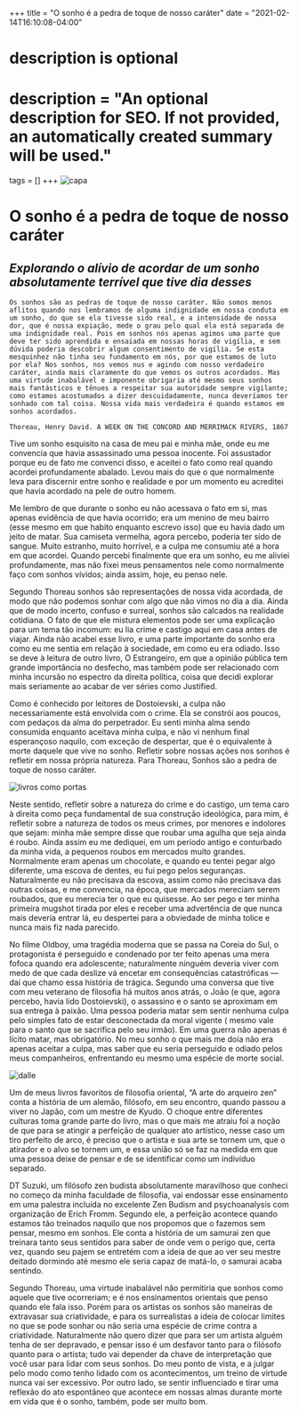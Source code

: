 +++
title = "O sonho é a pedra de toque de nosso caráter"
date = "2021-02-14T16:10:08-04:00"

#
# description is optional
#
# description = "An optional description for SEO. If not provided, an automatically created summary will be used."

tags = []
+++
![capa](https://i.postimg.cc/YCQTMhf1/the-world-as-a-book-by-studio-ghibli.png)

# O sonho é a pedra de toque de nosso caráter
## *Explorando o alívio de acordar de um sonho absolutamente terrível que tive dia desses*

    Os sonhos são as pedras de toque de nosso caráter. Não somos menos aflitos quando nos lembramos de alguma indignidade em nossa conduta em um sonho, do que se ela tivesse sido real, e a intensidade de nossa dor, que é nossa expiação, mede o grau pelo qual ela está separada de uma indignidade real. Pois em sonhos nós apenas agimos uma parte que deve ter sido aprendida e ensaiada em nossas horas de vigília, e sem dúvida poderia descobrir algum consentimento de vigília. Se esta mesquinhez não tinha seu fundamento em nós, por que estamos de luto por ela? Nos sonhos, nos vemos nus e agindo com nosso verdadeiro caráter, ainda mais claramente do que vemos os outros acordados. Mas uma virtude inabalável e imponente obrigaria até mesmo seus sonhos mais fantásticos e tênues a respeitar sua autoridade sempre vigilante; como estamos acostumados a dizer descuidadamente, nunca deveríamos ter sonhado com tal coisa. Nossa vida mais verdadeira é quando estamos em sonhos acordados.

    Thoreau, Henry David. A WEEK ON THE CONCORD AND MERRIMACK RIVERS, 1867

Tive um sonho esquisito na casa de meu pai e minha mãe, onde eu me convencia que havia assassinado uma pessoa inocente. Foi assustador porque eu de fato me convenci disso, e aceitei o fato como real quando acordei profundamente abalado. Levou mais do que o que normalmente leva para discernir entre sonho e realidade e por um momento eu acreditei que havia acordado na pele de outro homem.

Me lembro de que durante o sonho eu não acessava o fato em si, mas apenas evidência de que havia ocorrido; era um menino de meu bairro (esse mesmo em que habito enquanto escrevo isso) que eu havia dado um jeito de matar. Sua camiseta vermelha, agora percebo, poderia ter sido de sangue. Muito estranho, muito horrível, e a culpa me consumiu até a hora em que acordei. Quando percebi finalmente que era um sonho, eu me aliviei profundamente, mas não fixei meus pensamentos nele como normalmente faço com sonhos vívidos; ainda assim, hoje, eu penso nele.

Segundo Thoreau sonhos são representações de nossa vida acordada, de modo que não podemos sonhar com algo que não vimos no dia a dia. Ainda que de modo incerto, confuso e surreal, sonhos são calcados na realidade cotidiana. O fato de que ele mistura elementos pode ser uma explicação para um tema tão incomum: eu lia crime e castigo aqui em casa antes de viajar. Ainda não acabei esse livro, e uma parte importante do sonho era como eu me sentia em relação à sociedade, em como eu era odiado. Isso se deve à leitura de outro livro, O Estrangeiro, em que a opinião pública tem grande importância no desfecho, mas também pode ser relacionado com minha incursão no espectro da direita política, coisa que decidi explorar mais seriamente ao acabar de ver séries como Justified.

Como é conhecido por leitores de Dostoievski, a culpa não necessariamente está envolvida com o crime. Ela se constrói aos poucos, com pedaços da alma do perpetrador. Eu senti minha alma sendo consumida enquanto aceitava minha culpa, e não vi nenhum final esperançoso naquilo, com exceção de despertar, que é o equivalente à morte daquele que vive no sonho. Refletir sobre nossas ações nos sonhos é refletir em nossa própria natureza. Para Thoreau, Sonhos são a pedra de toque de nosso caráter.

![livros como portas](https://i.postimg.cc/xdm0Mf25/juiz-penitente-books-like-door-to-the-universe-and-the-world-su-43af3b3f-ecc2-4d67-a246-8f57877e0af6.png)

Neste sentido, refletir sobre a natureza do crime e do castigo, um tema caro à direita como peça fundamental de sua construção ideológica, para mim, é refletir sobre a natureza de todos os meus crimes, por menores e indolores que sejam: minha mãe sempre disse que roubar uma agulha que seja ainda é roubo. Ainda assim eu me dediquei, em um período antigo e conturbado da minha vida, a pequenos roubos em mercados muito grandes. Normalmente eram apenas um chocolate, e quando eu tentei pegar algo diferente, uma escova de dentes, eu fui pego pelos seguranças. Naturalmente eu não precisava da escova, assim como não precisava das outras coisas, e me convencia, na época, que mercados mereciam serem roubados, que eu merecia ter o que eu quisesse. Ao ser pego e ter minha primeira mugshot tirada por eles e receber uma advertência de que nunca mais deveria entrar lá, eu despertei para a obviedade de minha tolice e nunca mais fiz nada parecido.

No filme Oldboy, uma tragédia moderna que se passa na Coreia do Sul, o protagonista é perseguido e condenado por ter feito apenas uma mera fofoca quando era adolescente; naturalmente ninguém deveria viver com medo de que cada deslize vá encetar em consequências catastróficas — daí que chamo essa história de trágica. Segundo uma conversa que tive com meu veterano de filosofia há muitos anos atrás, o João (e que, agora percebo, havia lido Dostoievski), o assassino e o santo se aproximam em sua entrega à paixão. Uma pessoa poderia matar sem sentir nenhuma culpa pelo simples fato de estar desconectada da moral vigente ( mesmo vale para o santo que se sacrifica pelo seu irmão). Em uma guerra não apenas é lícito matar, mas obrigatório. No meu sonho o que mais me doía não era apenas aceitar a culpa, mas saber que eu seria perseguido e odiado pelos meus companheiros, enfrentando eu mesmo uma espécie de morte social.

![dalle](https://i.postimg.cc/BbypLLKZ/juiz-penitente-kind-multi-dimensional-giants-style-salvador-dal-5d0486e7-69c5-4e3c-a0b1-29f3081d8572.png)

Um de meus livros favoritos de filosofia oriental, “A arte do arqueiro zen” conta a história de um alemão, filósofo, em seu encontro, quando passou a viver no Japão, com um mestre de Kyudo. O choque entre diferentes culturas toma grande parte do livro, mas o que mais me atraiu foi a noção de que para se atingir a perfeição de qualquer ato artístico, nesse caso um tiro perfeito de arco, é preciso que o artista e sua arte se tornem um, que o atirador e o alvo se tornem um, e essa união só se faz na medida em que uma pessoa deixe de pensar e de se identificar como um indivíduo separado.

DT Suzuki, um filósofo zen budista absolutamente maravilhoso que conheci no começo da minha faculdade de filosofia, vai endossar esse ensinamento em uma palestra incluída no excelente Zen Budism and psychoanalysis com organização de Erich Fromm. Segundo ele, a perfeição acontece quando estamos tão treinados naquilo que nos propomos que o fazemos sem pensar, mesmo em sonhos. Ele conta a história de um samurai zen que treinara tanto seus sentidos para saber de onde vem o perigo que, certa vez, quando seu pajem se entretém com a ideia de que ao ver seu mestre deitado dormindo até mesmo ele seria capaz de matá-lo, o samurai acaba sentindo.

Segundo Thoreau, uma virtude inabalável não permitiria que sonhos como aquele que tive ocorreriam; e é nos ensinamentos orientais que penso quando ele fala isso. Porém para os artistas os sonhos são maneiras de extravasar sua criatividade, e para os surrealistas a ideia de colocar limites no que se pode sonhar ou não seria uma espécie de crime contra a criatividade. Naturalmente não quero dizer que para ser um artista alguém tenha de ser depravado, e pensar isso é um desfavor tanto para o filósofo quanto para o artista; tudo vai depender da chave de interpretação que você usar para lidar com seus sonhos. Do meu ponto de vista, e a julgar pelo modo como tenho lidado com os acontecimentos, um treino de virtude nunca vai ser excessivo. Por outro lado, se sentir influenciado e tirar uma reflexão do ato espontâneo que acontece em nossas almas durante morte em vida que é o sonho, também, pode ser muito bom.


